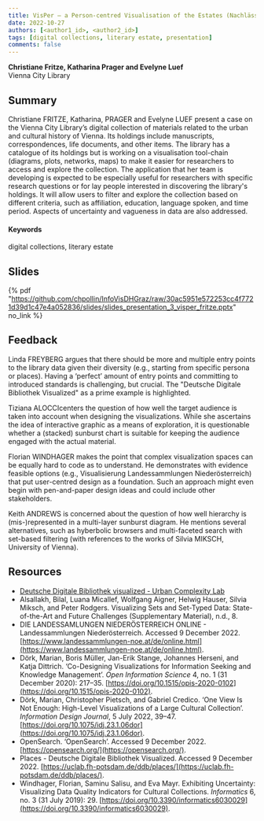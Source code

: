 ```yaml
---
title: VisPer – a Person-centred Visualisation of the Estates (Nachlässe) of the Vienna City Library  
date: 2022-10-27
authors: [<author1_id>, <author2_id>]
tags: [digital collections, literary estate, presentation]
comments: false
---
```


**Christiane Fritze, Katharina Prager and Evelyne Luef**\
Vienna City Library

## Summary

Christiane FRITZE, Katharina, PRAGER and Evelyne LUEF present a case on the Vienna City Library’s digital collection of materials related to the urban and cultural history of Vienna. Its holdings include manuscripts, correspondences, life documents, and other items. The library has a catalogue of its holdings but is working on a visualisation tool-chain (diagrams, plots, networks, maps) to make it easier for researchers to access and explore the collection. The application that her team is developing is expected to be especially useful for researchers with specific research questions or for lay people interested in discovering the library's holdings. It will allow users to filter and explore the collection based on different criteria, such as affiliation, education, language spoken, and time period. Aspects of uncertainty and vagueness in data are also addressed.

#### Keywords

digital collections, literary estate

## Slides

{% pdf "https://github.com/chpollin/InfoVisDHGraz/raw/30ac5951e572253cc4f7721d39d1c47e4a052836/slides/slides_presentation_3_visper_fritze.pptx" no_link %}

## Feedback

Linda FREYBERG argues that there should be more and multiple entry points to the library data given their diversity (e.g., starting from specific persona or places). Having a ‘perfect’ amount of entry points and committing to introduced standards is challenging, but crucial. The "Deutsche Digitale Bibliothek Visualized" as a prime example is highlighted.

Tiziana ALOCCIcenters the question of how well the target audience is taken into account when designing the visualizations. While she ascertains the idea of interactive graphic as a means of exploration, it is questionable whether a (stacked) sunburst chart is suitable for keeping the audience engaged with the actual material.

Florian WINDHAGER makes the point that complex visualization spaces can be equally hard to code as to understand. He demonstrates with evidence feasible options (e.g., Visualisierung Landessammlungen Niederösterreich) that put user-centred design as a foundation. Such an approach might even begin with pen-and-paper design ideas and could include other stakeholders.

Keith ANDREWS is concerned about the question of how well hierarchy is (mis-)represented in a multi-layer sunburst diagram. He mentions several alternatives, such as hyberbolic browsers and multi-faceted search with set-based filtering (with references to the works of Silvia MIKSCH, University of Vienna).

## Resources

* [Deutsche Digitale Bibliothek visualized - Urban Complexity Lab](https://uclab.fh-potsdam.de/ddb/index.en.html)
* Alsallakh, Bilal, Luana Micallef, Wolfgang Aigner, Helwig Hauser, Silvia Miksch, and Peter Rodgers. Visualizing Sets and Set-Typed Data: State-of-the-Art and Future Challenges (Supplementary Material), n.d., 8.
* DIE LANDESSAMLUNGEN NIEDERÖSTERREICH ONLINE - Landessammlungen Niederösterreich. Accessed 9 December 2022. [https://www.landessammlungen-noe.at/de/online.html](https://www.landessammlungen-noe.at/de/online.html).
* Dörk, Marian, Boris Müller, Jan-Erik Stange, Johannes Herseni, and Katja Dittrich. ‘Co-Designing Visualizations for Information Seeking and Knowledge Management’. _Open Information Science_ 4, no. 1 (31 December 2020): 217–35. [https://doi.org/10.1515/opis-2020-0102](https://doi.org/10.1515/opis-2020-0102).
* Dörk, Marian, Christopher Pietsch, and Gabriel Credico. ‘One View Is Not Enough: High-Level Visualizations of a Large Cultural Collection’. _Information Design Journal_, 5 July 2022, 39–47. [https://doi.org/10.1075/idj.23.1.06dor](https://doi.org/10.1075/idj.23.1.06dor).
* OpenSearch. ‘OpenSearch’. Accessed 9 December 2022. [https://opensearch.org/](https://opensearch.org/).
* Places - Deutsche Digitale Bibliothek Visualized. Accessed 9 December 2022. [https://uclab.fh-potsdam.de/ddb/places/](https://uclab.fh-potsdam.de/ddb/places/).
* Windhager, Florian, Saminu Salisu, and Eva Mayr. Exhibiting Uncertainty: Visualizing Data Quality Indicators for Cultural Collections. _Informatics_ 6, no. 3 (31 July 2019): 29. [https://doi.org/10.3390/informatics6030029](https://doi.org/10.3390/informatics6030029).



